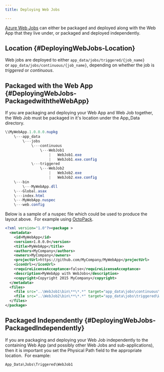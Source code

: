 ```yaml
---
title: Deploying Web Jobs

---
```


[Azure Web Jobs](https://azure.microsoft.com/en-us/documentation/articles/web-sites-create-web-jobs/) can either be packaged and deployed along with the Web App that they live under, or packaged and deployed independently.

## Location {#DeployingWebJobs-Location}

Web jobs are deployed to either `app_data/jobs/triggered/{job_name}` or `app_data/jobs/continuous/{job_name}`, depending on whether the job is *triggered* or *continuous*.

## Packaged with the Web App {#DeployingWebJobs-PackagedwiththeWebApp}

If you are packaging and deploying your Web App and Web Job together, the Web Job must be packaged in it's location under the App\_Data directory.

```powershell
\\MyWebApp.1.0.0.0.nupkg    
    \---app_data
        \---jobs
            \---continuous
                \---WebJob1
                    |   WebJob1.exe
                    |   WebJob1.exe.config
            \---triggered
                \---WebJob2
                    |   WebJob2.exe
                    |   WebJob2.exe.config
    \---bin
        \---MyWebApp.dll
    \---Global.asax
    \---index.html
    \---MyWebApp.nuspec
    \---web.config
```

Below is a sample of a nuspec file which could be used to produce the layout above.  For example using [OctoPack](/docs/packaging-applications/nuget-packages/using-octopack/index.md).

```xml
<?xml version="1.0"?><package >
  <metadata>
    <id>MyWebApp</id>
    <version>1.0.0.0</version>
    <title>MyWebApp</title>
    <authors>MyCompany</authors>
    <owners>MyCompany</owners>
    <projectUrl>https://github.com/MyCompany/MyWebApp</projectUrl>
    <iconUrl></iconUrl>
    <requireLicenseAcceptance>false</requireLicenseAcceptance>
    <description>MyWebApp with WebJobs</description>
    <copyright>Copyright 2015 MyCompany</copyright>
  </metadata>
  <files>
    <file src="..\WebJob1\bin\**\*.*" target="app_data\jobs\continuous\WebJob1" />
    <file src="..\WebJob2\bin\**\*.*" target="app_data\jobs\triggered\WebJob2" />
  </files>
</package>
```

## Packaged Independently {#DeployingWebJobs-PackagedIndependently}

If you are packaging and deploying your Web Job independently to the containing Web App (and possibly other Web Jobs and sub-applications), then it is important you set the Physical Path field to the appropriate location.  For example:

```
App_Data\Jobs\Triggered\WebJob1
```
